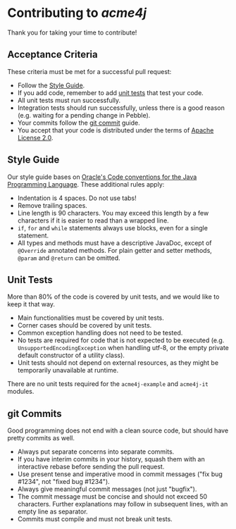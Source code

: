 # Contributing to _acme4j_

Thank you for taking your time to contribute!

## Acceptance Criteria

These criteria must be met for a successful pull request:

* Follow the [Style Guide](#style-guide).
* If you add code, remember to add [unit tests](#unit-tests) that test your code.
* All unit tests must run successfully.
* Integration tests should run successfully, unless there is a good reason (e.g. waiting for a pending change in Pebble).
* Your commits follow the [git commit](#git-commits) guide.
* You accept that your code is distributed under the terms of [Apache License 2.0](http://www.apache.org/licenses/LICENSE-2.0).

## Style Guide

Our style guide bases on [Oracle's Code conventions for the Java Programming Language](http://www.oracle.com/technetwork/java/codeconventions-150003.pdf). These additional rules apply:

* Indentation is 4 spaces. Do not use tabs!
* Remove trailing spaces.
* Line length is 90 characters. You may exceed this length by a few characters if it is easier to read than a wrapped line.
* `if`, `for` and `while` statements always use blocks, even for a single statement.
* All types and methods must have a descriptive JavaDoc, except of `@Override` annotated methods. For plain getter and setter methods, `@param` and `@return` can be omitted.

## Unit Tests

More than 80% of the code is covered by unit tests, and we would like to keep it that way.

* Main functionalities must be covered by unit tests.
* Corner cases should be covered by unit tests.
* Common exception handling does not need to be tested.
* No tests are required for code that is not expected to be executed (e.g. `UnsupportedEncodingException` when handling utf-8, or the empty private default constructor of a utility class).
* Unit tests should not depend on external resources, as they might be temporarily unavailable at runtime.

There are no unit tests required for the `acme4j-example` and `acme4j-it` modules.

## git Commits

Good programming does not end with a clean source code, but should have pretty commits as well.

* Always put separate concerns into separate commits.
* If you have interim commits in your history, squash them with an interactive rebase before sending the pull request.
* Use present tense and imperative mood in commit messages ("fix bug #1234", not "fixed bug #1234").
* Always give meaningful commit messages (not just "bugfix").
* The commit message must be concise and should not exceed 50 characters. Further explanations may follow in subsequent lines, with an empty line as separator.
* Commits must compile and must not break unit tests.

